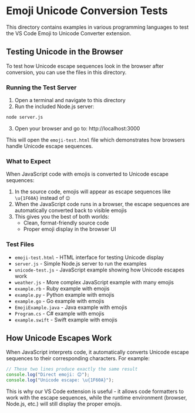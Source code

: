 # Emoji Unicode Conversion Tests

This directory contains examples in various programming languages to test the VS Code Emoji to Unicode Converter extension.

## Testing Unicode in the Browser

To test how Unicode escape sequences look in the browser after conversion, you can use the files in this directory.

### Running the Test Server

1. Open a terminal and navigate to this directory
2. Run the included Node.js server:

```bash
node server.js
```

3. Open your browser and go to: http://localhost:3000

This will open the `emoji-test.html` file which demonstrates how browsers handle Unicode escape sequences.

### What to Expect

When JavaScript code with emojis is converted to Unicode escape sequences:

1. In the source code, emojis will appear as escape sequences like `\u{1F60A}` instead of `😊`
2. When the JavaScript code runs in a browser, the escape sequences are automatically converted back to visible emojis
3. This gives you the best of both worlds:
   - Clean, format-friendly source code
   - Proper emoji display in the browser UI

### Test Files

- `emoji-test.html` - HTML interface for testing Unicode display
- `server.js` - Simple Node.js server to run the examples
- `unicode-test.js` - JavaScript example showing how Unicode escapes work
- `weather.js` - More complex JavaScript example with many emojis
- `example.rb` - Ruby example with emojis
- `example.py` - Python example with emojis
- `example.go` - Go example with emojis
- `EmojiExample.java` - Java example with emojis
- `Program.cs` - C# example with emojis
- `example.swift` - Swift example with emojis

## How Unicode Escapes Work

When JavaScript interprets code, it automatically converts Unicode escape sequences to their corresponding characters. For example:

```javascript
// These two lines produce exactly the same result
console.log("Direct emoji: 😊");
console.log("Unicode escape: \u{1F60A}");
```

This is why our VS Code extension is useful - it allows code formatters to work with the escape sequences, while the runtime environment (browser, Node.js, etc.) will still display the proper emojis.
